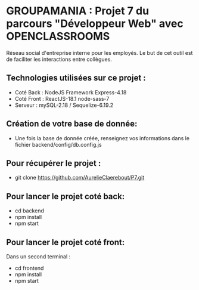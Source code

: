 
# GROUPAMANIA : Projet 7 du parcours "Développeur Web" avec OPENCLASSROOMS

Réseau social d'entreprise interne pour les employés.
Le but de cet outil est de faciliter les interactions entre collègues.

## Technologies utilisées sur ce projet :
* Coté Back : NodeJS Framework Express-4.18
* Coté Front : ReactJS-18.1 node-sass-7
* Serveur : mySQL-2.18 / Sequelize-6.19.2

## Création de votre base de donnée:
* Une fois la base de donnée créée, renseignez vos informations dans le fichier backend/config/db.config.js 

## Pour récupérer le projet :
* git clone https://github.com/AurelieClaerebout/P7.git

## Pour lancer le projet coté back: 
* cd backend
* npm install
* npm start

## Pour lancer le projet coté front:
Dans un second terminal :
* cd frontend
* npm install
* npm start

